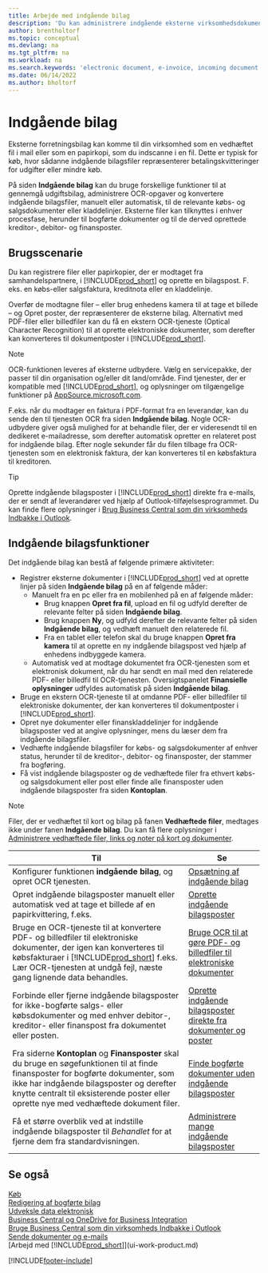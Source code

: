 ```yaml
---
title: Arbejde med indgående bilag
description: 'Du kan administrere indgående eksterne virksomhedsdokumenter, f.eks. betalingskvitteringer eller PDF-filer, styre OCR-opgaver og konvertere filerne til elektroniske dokumenter og poster.'
author: brentholtorf
ms.topic: conceptual
ms.devlang: na
ms.tgt_pltfrm: na
ms.workload: na
ms.search.keywords: 'electronic document, e-invoice, incoming document, OCR, ecommerce, document exchange, import invoice'
ms.date: 06/14/2022
ms.author: bholtorf
---
```

# Indgående bilag

Eksterne forretningsbilag kan komme til din virksomhed som en vedhæftet fil i mail eller som en papirkopi, som du indscanne i en fil. Dette er typisk for køb, hvor sådanne indgående bilagsfiler repræsenterer betalingskvitteringer for udgifter eller mindre køb.

På siden **Indgående bilag** kan du bruge forskellige funktioner til at gennemgå udgiftsbilag, administrere OCR-opgaver og konvertere indgående bilagsfiler, manuelt eller automatisk, til de relevante købs- og salgsdokumenter eller kladdelinjer. Eksterne filer kan tilknyttes i enhver procesfase, herunder til bogførte dokumenter og til de derved oprettede kreditor-, debitor- og finansposter.

## Brugsscenarie

Du kan registrere filer eller papirkopier, der er modtaget fra samhandelspartnere, i [!INCLUDE[prod_short](includes/prod_short.md)] og oprette en bilagspost. F. eks. en købs-eller salgsfaktura, kreditnota eller en kladdelinje.

Overfør de modtagne filer – eller brug enhedens kamera til at tage et billede – og Opret poster, der repræsenterer de eksterne bilag. Alternativt med PDF-filer eller billedfiler kan du få en ekstern OCR-tjeneste (Optical Character Recognition) til at oprette elektroniske dokumenter, som derefter kan konverteres til dokumentposter i [!INCLUDE[prod_short](includes/prod_short.md)].

> [!NOTE]
> OCR-funktionen leveres af eksterne udbydere. Vælg en servicepakke, der passer til din organisation og/eller dit land/område. Find tjenester, der er kompatible med [!INCLUDE[prod_short](includes/prod_short.md)], og oplysninger om tilgængelige funktioner på [AppSource.microsoft.com](https://go.microsoft.com/fwlink/?linkid=2081646).

F.eks. når du modtager en faktura i PDF-format fra en leverandør, kan du sende den til tjenesten OCR fra siden **Indgående bilag**. Nogle OCR-udbydere giver også mulighed for at behandle filer, der er videresendt til en dedikeret e-mailadresse, som derefter automatisk opretter en relateret post for indgående bilag. Efter nogle sekunder får du filen tilbage fra OCR-tjenesten som en elektronisk faktura, der kan konverteres til en købsfaktura til kreditoren.

> [!TIP]
> Oprette indgående bilagsposter i [!INCLUDE[prod_short](includes/prod_short.md)] direkte fra e-mails, der er sendt af leverandører ved hjælp af Outlook-tilføjelsesprogrammet. Du kan finde flere oplysninger i [Brug Business Central som din virksomheds Indbakke i Outlook](work-outlook-addin.md).

## Indgående bilagsfunktioner

Det indgående bilag kan bestå af følgende primære aktiviteter:

* Registrer eksterne dokumenter i [!INCLUDE[prod_short](includes/prod_short.md)] ved at oprette linjer på siden **Indgående bilag** på en af følgende måder:
  * Manuelt fra en pc eller fra en mobilenhed på en af følgende måder:
    * Brug knappen **Opret fra fil**, upload en fil og udfyld derefter de relevante felter på siden **Indgående bilag**.
    * Brug knappen **Ny**, og udfyld derefter de relevante felter på siden **Indgående bilag**, og vedhæft manuelt den relaterede fil.
    * Fra en tablet eller telefon skal du bruge knappen **Opret fra kamera** til at oprette en ny indgående bilagspost ved hjælp af enhedens indbyggede kamera.
  * Automatisk ved at modtage dokumentet fra OCR-tjenesten som et elektronisk dokument, når du har sendt en mail med den relaterede PDF- eller billedfil til OCR-tjenesten. Oversigtspanelet **Finansielle oplysninger** udfyldes automatisk på siden **Indgående bilag**.
* Bruge en ekstern OCR-tjeneste til at omdanne PDF- eller billedfiler til elektroniske dokumenter, der kan konverteres til dokumentposter i [!INCLUDE[prod_short](includes/prod_short.md)].
* Opret nye dokumenter eller finanskladdelinjer for indgående bilagsposter ved at angive oplysninger, mens du læser dem fra indgående bilagsfiler.
* Vedhæfte indgående bilagsfiler for købs- og salgsdokumenter af enhver status, herunder til de kreditor-, debitor- og finansposter, der stammer fra bogføring.
* Få vist indgående bilagsposter og de vedhæftede filer fra ethvert købs- og salgsdokument eller post eller finde alle finansposter uden indgående bilagsposter fra siden **Kontoplan**.

> [!NOTE]
> Filer, der er vedhæftet til kort og bilag på fanen **Vedhæftede filer**, medtages ikke under fanen **Indgående bilag**. Du kan få flere oplysninger i [Administrere vedhæftede filer, links og noter på kort og dokumenter](ui-how-add-link-to-record.md).

| Til | Se |
| --- | --- |
| Konfigurer funktionen **indgående bilag**, og opret OCR tjenesten. |[Opsætning af indgående bilag](across-how-setup-income-documents.md) |
| Opret indgående bilagsposter manuelt eller automatisk ved at tage et billede af en papirkvittering, f.eks. |[Oprette indgående bilagsposter](across-how-create-income-document-records.md) |
| Bruge en OCR-tjeneste til at konvertere PDF- og billedfiler til elektroniske dokumenter, der igen kan konverteres til købsfakturaer i [!INCLUDE[prod_short](includes/prod_short.md)] f.eks. Lær OCR-tjenesten at undgå fejl, næste gang lignende data behandles. |[Bruge OCR til at gøre PDF- og billedfiler til elektroniske dokumenter](across-how-use-ocr-pdf-images-files.md) |
| Forbinde eller fjerne indgående bilagsposter for ikke-bogførte salgs- eller købsdokumenter og med enhver debitor-, kreditor- eller finanspost fra dokumentet eller posten. |[Oprette indgående bilagsposter direkte fra dokumenter og poster](across-how-connect-disconnect-income-document-records.md) |
| Fra siderne **Kontoplan** og **Finansposter** skal du bruge en søgefunktionen til at finde finansposter for bogførte dokumenter, som ikke har indgående bilagsposter og derefter knytte centralt til eksisterende poster eller oprette nye med vedhæftede dokument filer. |[Finde bogførte dokumenter uden indgående bilagsposter](across-how-find-posted-documents-without-income-document-records.md) |
| Få et større overblik ved at indstille indgående bilagsposter til *Behandlet* for at fjerne dem fra standardvisningen. |[Administrere mange indgående bilagsposter](across-how-manage-many-income-document-records.md) |

## Se også

[Køb](purchasing-manage-purchasing.md)  
[Redigering af bogførte bilag](across-edit-posted-document.md)  
[Udveksle data elektronisk](across-data-exchange.md)  
[Business Central og OneDrive for Business Integration](across-onedrive-overview.md)  
[Bruge Business Central som din virksomheds Indbakke i Outlook](work-outlook-addin.md)  
[Sende dokumenter og e-mails](ui-how-send-documents-email.md)  
[Arbejd med [!INCLUDE[prod_short](includes/prod_short.md)]](ui-work-product.md)  


[!INCLUDE[footer-include](includes/footer-banner.md)]
